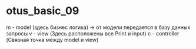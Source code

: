 # otus_basic_09

m - model (здесь бизнес логика) -> от модели передается в базу данных запросы
v - view (Здесь расположены все Print и input)
с - controller (Связная точка между model и view)